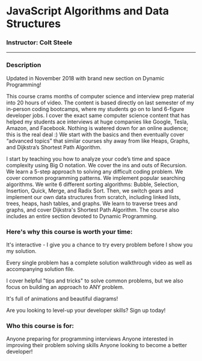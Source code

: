 # JavaScript Algorithms and Data Structures

### Instructor: Colt Steele
***
### Description

Updated in November 2018 with brand new section on Dynamic Programming!

This course crams months of computer science and interview prep material into 20 hours of video. The content is based directly on last semester of my in-person coding bootcamps, where my students go on to land 6-figure developer jobs. I cover the exact same computer science content that has helped my students ace interviews at huge companies like Google, Tesla, Amazon, and Facebook. Nothing is watered down for an online audience; this is the real deal :)   We start with the basics and then eventually cover “advanced topics” that similar courses shy away from like Heaps, Graphs, and Dijkstra’s Shortest Path Algorithm. 

I start by teaching you how to analyze your code’s time and space complexity using Big O notation.  We cover the ins and outs of Recursion.  We learn a 5-step approach to solving any difficult coding problem. We cover common programming patterns. We implement popular searching algorithms. We write 6 different sorting algorithms: Bubble, Selection, Insertion, Quick, Merge, and Radix Sort.   Then, we switch gears and implement our own data structures from scratch, including linked lists, trees, heaps, hash tables, and graphs.  We learn to traverse trees and graphs, and cover Dijkstra's Shortest Path Algorithm.  The course also includes an entire section devoted to Dynamic Programming.

### Here's why this course is worth your time:

It's interactive -  I give you a chance to try every problem before I show you my solution.

Every single problem has a complete solution walkthrough video as well as accompanying solution file.

I cover helpful "tips and tricks" to solve common problems, but we also focus on building an approach to ANY problem.

It's full of animations and beautiful diagrams!

Are you looking to level-up your developer skills? Sign up today!

### Who this course is for:
Anyone preparing for programming interviews
Anyone interested in improving their problem solving skills
Anyone looking to become a better developer!
